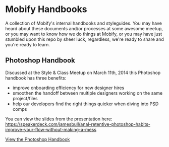 # Mobify Handbooks

A collection of Mobify's internal handbooks and styleguides. You may have heard about these documents and/or processes at some awesome meetup, or you may want to know how we do things at Mobify, or you may have just stumbled upon this repo by sheer luck, regardless, we're ready to share and you're ready to learn. 

## Photoshop Handbook

Discussed at the Style & Class Meetup on March 11th, 2014 this Photoshop handbook  has three benefits: 

- improve onboarding efficiency for new designer hires 
- smoothen the handoff between multiple designers working on the same project/files 
- help our developers find the right things quicker when diving into PSD comps

You can view the slides from the presentation here: https://speakerdeck.com/jamesbull/anal-retentive-photoshop-habits-improve-your-flow-without-making-a-mess

[View the Photoshop Handbook](photoshop-handbook/photoshop-handbook.md)
